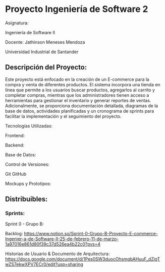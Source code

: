 # Proyecto Ingeniería de Software 2

Asignatura:

Ingeniería de Software II

Docente: Jathinson Meneses Mendoza

Universidad Industrial de Santander

## Descripción del Proyecto:
Este proyecto está enfocado en la creación de un E-commerce para la compra y venta de diferentes productos. El sistema incorpora una tienda en línea que permite a los usuarios buscar productos, agregarlos al carrito y completar compras, mientras que los administradores tienen acceso a herramientas para gestionar el inventario y generar reportes de ventas. Adicionalmente, se proporciona documentación detallada, diagramas de la base de datos, actividades planificadas y un cronograma de sprints para facilitar la implementación y el seguimiento del proyecto.

Tecnologías Utilizadas:

Frontend:

Backend:

Base de Datos:

Control de Versiones:

Git GitHub

Mockups y Prototipos:


## Distribuibles:
### Sprints:

Sprint 0 - Grupo B:

Backlog: https://www.notion.so/Sprint-0-Grupo-B-Proyecto-E-commerce-Ingenier-a-de-Software-II-25-de-febrero-11-de-marzo-1a97016e861d80f39c37d526ea4b22c0?pvs=4

Historias de Usuario & Documento de Arquitectura: https://docs.google.com/document/d/1Pes0SW3duocOhsmgbAHuuF_dZigTwZS7ekwXPV7ECr0/edit?usp=sharing
